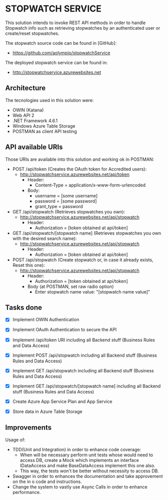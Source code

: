 # STOPWATCH SERVICE

This solution intends to invoke REST API methods in order to handle Stopwatch info such as retrieving stopwatches by an authenticated user or create/reset stopwatches.

The stopwatch source code can be found in [GitHub]:
- https://github.com/aolympio/stopwatchService

The deployed stopwatch service can be found in:
- http://stopwatchservice.azurewebsites.net

## Architecture
The tecnologies used in this solution were:

- OWIN (Katana)
- Web API 2
- .NET Framework 4.6.1
- Windows Azure Table Storage 
- POSTMAN as client API testing

## API available URIs
Those URIs are available into this solution and working ok in POSTMAN:
- POST /api/token (Creates the OAuth token for Accredited users):
	- http://stopwatchservice.azurewebsites.net/api/token
		- Header:
			- Content-Type = application/x-www-form-urlencoded
		- Body:
			- username = [some username]
			- password = [some password]
			- grant_type = password
- GET /api/stopwatch (Retrieves stopwatches you own):
	- http://stopwatchservice.azurewebsites.net/api/stopwatch 
		- Header:
			- Authorization = [token obtained at api/token]
- GET /api/stopwatch/[stopwatch name] (Retrieves stopwatches you own with the desired search name):
	- http://stopwatchservice.azurewebsites.net/api/stopwatch 
		- Header:
			- Authorization = [token obtained at api/token]
- POST /api/stopwatch (Create stopwatch or, in case it already exists, Reset this one):
	- http://stopwatchservice.azurewebsites.net/api/stopwatch 
		- Header:
			- Authorization = [token obtained at api/token]
		- Body (at POSTMAN, set raw radio option)
			- Enter stopwatch name value: "[stopwatch name value]"


## Tasks done
- [x] Implement OWIN Authentication
- [X] Implement OAuth Authentication to secure the API
- [X] Implement /api/token URI including all Backend stuff (Business Rules and Data Access)
- [x] Implement POST /api/stopwatch including all Backend stuff (Business Rules and Data Access)
- [x] Implement GET /api/stopwatch including all Backend stuff (Business Rules and Data Access)
- [x] Implement GET /api/stopwatch/[stopwatch name] including all Backend stuff (Business Rules and Data Access)
- [X] Create Azure App Service Plan and App Service
- [x] Store data in Azure Table Storage


## Improvements

Usage of:
- TDD(Unit and Integration) in order to enhance code coverage:
	- When will be necessary perform unit tests whose would need to access DB, create a Mock which implements an interface IDataAccess and make BaseDataAccess implement this one also.
	- This way, the tests won't be better without necessity to access DB. 
- Swagger in order to enhances the documentation and take approvement on the in o code and instructions.
- Change the system to vastly use Async Calls in order to enhance performance.
